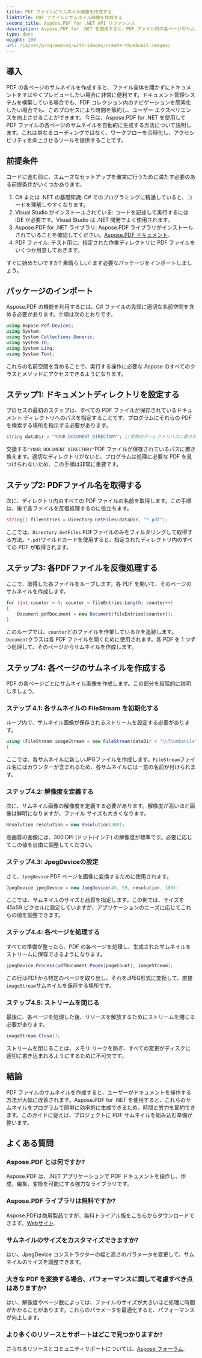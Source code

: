 ```yaml
---
title: PDF ファイルにサムネイル画像を作成する
linktitle: PDF ファイルにサムネイル画像を作成する
second_title: Aspose.PDF for .NET API リファレンス
description: Aspose.PDF for .NET を使用すると、PDF ファイル内の各ページのサムネイル画像を簡単に生成できます。ドキュメントのプレビュー エクスペリエンスが向上します。
type: docs
weight: 100
url: /ja/net/programming-with-images/create-thumbnail-images/
---
```

## 導入

PDF の各ページのサムネイルを作成すると、ファイル全体を開かずにドキュメントをすばやくプレビューしたい場合に非常に便利です。ドキュメント管理システムを構築している場合でも、PDF コレクション内のナビゲーションを簡素化したい場合でも、このプロセスにより時間を節約し、ユーザー エクスペリエンスを向上させることができます。今日は、Aspose.PDF for .NET を使用して PDF ファイルの各ページのサムネイルを自動的に生成する方法について説明します。これは単なるコーディングではなく、ワークフローを合理化し、アクセシビリティを向上させるツールを提供することです。

## 前提条件

コードに進む前に、スムーズなセットアップを確実に行うために満たす必要のある前提条件がいくつかあります。

1. C# または .NET の基礎知識: C# でのプログラミングに精通していると、コードを理解しやすくなります。
2. Visual Studio がインストールされている: コードを記述して実行するには IDE が必要です。Visual Studio は .NET 開発でよく使用されます。
3. Aspose.PDF for .NET ライブラリ: Aspose.PDF ライブラリがインストールされていることを確認してください。[Aspose.PDF ドキュメント](https://reference.aspose.com/pdf/net/).
4. PDF ファイル: テスト用に、指定された作業ディレクトリに PDF ファイルをいくつか用意しておきます。

すぐに始めたいですか? 素晴らしい! まず必要なパッケージをインポートしましょう。

## パッケージのインポート

Aspose.PDF の機能を利用するには、C# ファイルの先頭に適切な名前空間を含める必要があります。手順は次のとおりです。

```csharp
using Aspose.Pdf.Devices;
using System;
using System.Collections.Generic;
using System.IO;
using System.Linq;
using System.Text;
```

これらの名前空間を含めることで、実行する操作に必要な Aspose のすべてのクラスとメソッドにアクセスできるようになります。

## ステップ1: ドキュメントディレクトリを設定する

プロセスの最初のステップは、すべての PDF ファイルが保存されているドキュメント ディレクトリへのパスを指定することです。プログラムにそれらの PDF を検索する場所を指示する必要があります。 

```csharp
string dataDir = "YOUR DOCUMENT DIRECTORY"; //実際のディレクトリパスに置き換えます
```

交換する`"YOUR DOCUMENT DIRECTORY"`PDF ファイルが保存されているパスに置き換えます。適切なディレクトリがないと、プログラムは処理に必要な PDF を見つけられないため、この手順は非常に重要です。

## ステップ2: PDFファイル名を取得する

次に、ディレクトリ内のすべての PDF ファイルの名前を取得します。この手順は、後で各ファイルを反復処理するのに役立ちます。 

```csharp
string[] fileEntries = Directory.GetFiles(dataDir, "*.pdf");
```

ここでは、`Directory.GetFiles` PDFファイルのみをフィルタリングして取得する方法。`*.pdf`ワイルドカードを使用すると、指定されたディレクトリ内のすべての PDF が取得されます。 

## ステップ3: 各PDFファイルを反復処理する

ここで、取得した各ファイルをループします。各 PDF を開いて、そのページのサムネイルを作成します。 

```csharp
for (int counter = 0; counter < fileEntries.Length; counter++)
{
    Document pdfDocument = new Document(fileEntries[counter]);
}
```

このループでは、`counter`どのファイルを作業しているかを追跡します。`Document`クラスは各 PDF ファイルを開くために使用されます。各 PDF を 1 つずつ処理して、そのページからサムネイルを作成します。

## ステップ4: 各ページのサムネイルを作成する

PDF の各ページごとにサムネイル画像を作成します。この部分を段階的に説明しましょう。

### ステップ 4.1: 各サムネイルの FileStream を初期化する

ループ内で、サムネイル画像が保存されるストリームを設定する必要があります。

```csharp
using (FileStream imageStream = new FileStream(dataDir + "\\Thumbanils" + counter.ToString() + "_" + pageCount + ".jpg", FileMode.Create))
{
```

ここでは、各サムネイルに新しいJPGファイルを作成します。`FileStream`ファイル名にはカウンターが含まれるため、各サムネイルには一意の名前が付けられます。

### ステップ4.2: 解像度を定義する

次に、サムネイル画像の解像度を定義する必要があります。解像度が高いほど画像は鮮明になりますが、ファイル サイズも大きくなります。

```csharp
Resolution resolution = new Resolution(300);
```

高画質の画像には、300 DPI (ドット/インチ) の解像度が標準です。必要に応じてこの値を自由に調整してください。

### ステップ4.3: JpegDeviceの設定

さて、`JpegDevice` PDF ページを画像に変換するために使用されます。

```csharp
JpegDevice jpegDevice = new JpegDevice(45, 59, resolution, 100);
```

ここでは、サムネイルのサイズと品質を指定します。この例では、サイズを 45x59 ピクセルに設定していますが、アプリケーションのニーズに応じてこれらの値を調整できます。

### ステップ4.4: 各ページを処理する

すべての準備が整ったら、PDF の各ページを処理し、生成されたサムネイルをストリームに保存できるようになります。

```csharp
jpegDevice.Process(pdfDocument.Pages[pageCount], imageStream);
```

この行はPDFから特定のページを取り出し、それをJPEG形式に変換して、直接`imageStream`サムネイルを保存する場所です。

### ステップ4.5: ストリームを閉じる

最後に、各ページを処理した後、リソースを解放するためにストリームを閉じる必要があります。

```csharp
imageStream.Close();
```

ストリームを閉じることは、メモリ リークを防ぎ、すべての変更がディスクに適切に書き込まれるようにするために不可欠です。

## 結論

PDF ファイルのサムネイルを作成すると、ユーザーがドキュメントを操作する方法が大幅に改善されます。Aspose.PDF for .NET を使用すると、これらのサムネイルをプログラムで簡単に効率的に生成できるため、時間と労力を節約できます。このガイドに従えば、プロジェクトに PDF サムネイルを組み込む準備が整います。

## よくある質問

### Aspose.PDF とは何ですか?  
Aspose.PDF は、.NET アプリケーションで PDF ドキュメントを操作し、作成、編集、変換を可能にする強力なライブラリです。

### Aspose.PDF ライブラリは無料ですか?  
 Aspose.PDFは商用製品ですが、無料トライアル版をこちらからダウンロードできます。[Webサイト](https://releases.aspose.com/).

### サムネイルのサイズをカスタマイズできますか?  
はい、JpegDevice コンストラクターの幅と高さのパラメータを変更して、サムネイルのサイズを調整できます。

### 大きな PDF を変換する場合、パフォーマンスに関して考慮すべき点はありますか?  
はい、解像度やページ数によっては、ファイルのサイズが大きいほど処理に時間がかかることがあります。これらのパラメータを最適化すると、パフォーマンスが向上します。

### より多くのリソースとサポートはどこで見つかりますか?  
さらなるリソースとコミュニティサポートについては、[Aspose フォーラム](https://forum.aspose.com/c/pdf/10).